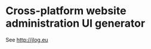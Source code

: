 Cross-platform website administration UI generator
==================================================

See http://jlog.eu
